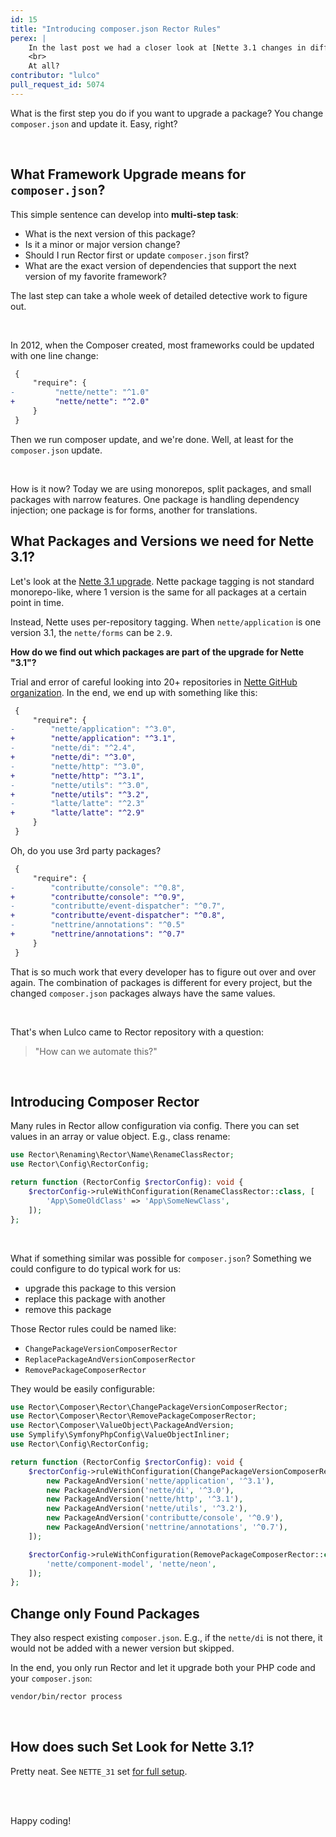 ```yaml
---
id: 15
title: "Introducing composer.json Rector Rules"
perex: |
    In the last post we had a closer look at [Nette 3.1 changes in diffs](/blog/2021/01/18/smooth-upgrade-to-nette-31-in-diffs). That was the first upgrade with Rector ever, where you don't have to touch the `composer.json` file.
    <br>
    At all?
contributor: "lulco"
pull_request_id: 5074
---
```


What is the first step you do if you want to upgrade a package? You change `composer.json` and update it. Easy, right?

<br>

## What Framework Upgrade means for `composer.json`?

This simple sentence can develop into **multi-step task**:

- What is the next version of this package?
- Is it a minor or major version change?
- Should I run Rector first or update `composer.json` first?
- What are the exact version of dependencies that support the next version of my favorite framework?

The last step can take a whole week of detailed detective work to figure out.

<br>

In 2012, when the Composer created, most frameworks could be updated with one line change:

```diff
 {
     "require": {
-         "nette/nette": "^1.0"
+         "nette/nette": "^2.0"
     }
 }
```

Then we run composer update, and we're done. Well, at least for the `composer.json` update.

<br>

How is it now? Today we are using monorepos, split packages, and small packages with narrow features. One package is handling dependency injection; one package is for forms, another for translations.

## What Packages and Versions we need for Nette 3.1?

Let's look at the [Nette 3.1 upgrade](/blog/2021/01/18/smooth-upgrade-to-nette-31-in-diffs). Nette package tagging is not standard monorepo-like, where 1 version is the same for all packages at a certain point in time.

Instead, Nette uses per-repository tagging. When `nette/application` is one version 3.1, the `nette/forms` can be `2.9`.

**How do we find out which packages are part of the upgrade for Nette "3.1"?**

Trial and error of careful looking into 20+ repositories in [Nette GitHub organization](http://github.com/nette/).
In the end, we end up with something like this:

```diff
 {
     "require": {
-        "nette/application": "^3.0",
+        "nette/application": "^3.1",
-        "nette/di": "^2.4",
+        "nette/di": "^3.0",
-        "nette/http": "^3.0",
+        "nette/http": "^3.1",
-        "nette/utils": "^3.0",
+        "nette/utils": "^3.2",
-        "latte/latte": "^2.3"
+        "latte/latte": "^2.9"
     }
 }
```

Oh, do you use 3rd party packages?

```diff
 {
     "require": {
-        "contributte/console": "^0.8",
+        "contributte/console": "^0.9",
-        "contributte/event-dispatcher": "^0.7",
+        "contributte/event-dispatcher": "^0.8",
-        "nettrine/annotations": "^0.5"
+        "nettrine/annotations": "^0.7"
     }
 }
```

That is so much work that every developer has to figure out over and over again. The combination of packages is different for every project, but the changed `composer.json` packages always have the same values.

<br>

That's when Lulco came to Rector repository with a question:

<blockquote class="blockquote text-center">
    "How can we automate this?"
</blockquote>

<br>

## Introducing Composer Rector

Many rules in Rector allow configuration via config. There you can set values in an array or value object. E.g., class rename:

```php
use Rector\Renaming\Rector\Name\RenameClassRector;
use Rector\Config\RectorConfig;

return function (RectorConfig $rectorConfig): void {
    $rectorConfig->ruleWithConfiguration(RenameClassRector::class, [
        'App\SomeOldClass' => 'App\SomeNewClass',
    ]);
};
```

<br>

What if something similar was possible for `composer.json`? Something we could configure to do typical work for us:

- upgrade this package to this version
- replace this package with another
- remove this package

Those Rector rules could be named like:

- `ChangePackageVersionComposerRector`
- `ReplacePackageAndVersionComposerRector`
- `RemovePackageComposerRector`

They would be easily configurable:

```php
use Rector\Composer\Rector\ChangePackageVersionComposerRector;
use Rector\Composer\Rector\RemovePackageComposerRector;
use Rector\Composer\ValueObject\PackageAndVersion;
use Symplify\SymfonyPhpConfig\ValueObjectInliner;
use Rector\Config\RectorConfig;

return function (RectorConfig $rectorConfig): void {
    $rectorConfig->ruleWithConfiguration(ChangePackageVersionComposerRector::class, [
        new PackageAndVersion('nette/application', '^3.1'),
        new PackageAndVersion('nette/di', '^3.0'),
        new PackageAndVersion('nette/http', '^3.1'),
        new PackageAndVersion('nette/utils', '^3.2'),
        new PackageAndVersion('contributte/console', '^0.9'),
        new PackageAndVersion('nettrine/annotations', '^0.7'),
    ]);

    $rectorConfig->ruleWithConfiguration(RemovePackageComposerRector::class, [
        'nette/component-model', 'nette/neon',
    ]);
};
```

## Change only Found Packages

They also respect existing `composer.json`. E.g., if the `nette/di` is not there, it would not be added with a newer version but skipped.

In the end, you only run Rector and let it upgrade both your PHP code and your `composer.json`:

```bash
vendor/bin/rector process
```

<br>

## How does such Set Look for Nette 3.1?

Pretty neat. See `NETTE_31` set [for full setup](https://github.com/rectorphp/rector/blob/9c26ebf430a76d1dc4a65d3dc970705451c9b8fd/config/set/nette-31.php#L129-L162).

<br>

<br>

Happy coding!
